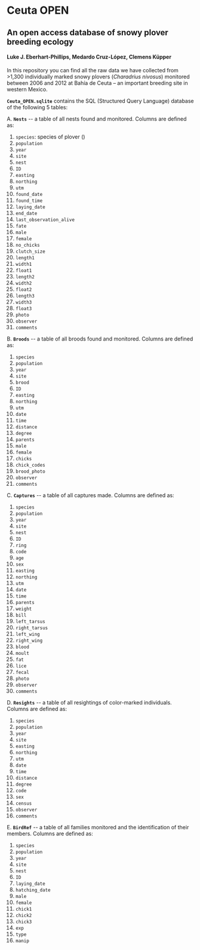 # Ceuta OPEN
## An open access database of snowy plover breeding ecology
#### Luke J. Eberhart-Phillips, Medardo Cruz-López, Clemens Küpper

In this repository you can find all the raw data we have collected from >1,300 individually marked snowy plovers (_Charadrius nivosus_) monitored between 2006 and 2012 at Bahía de Ceuta – an important breeding site in western Mexico.

**`Ceuta_OPEN.sqlite`** contains the SQL (Structured Query Language) database of the following 5 tables:

  A. **`Nests`** -- a table of all nests found and monitored. Columns are defined as:
  1.	`species`: species of plover ()
  2.	`population`
  3.	`year`
  4.	`site`
  5.	`nest`
  6.	`ID`
  7.	`easting`
  8.	`northing`
  9.	`utm`
  10.	`found_date`
  11.	`found_time`
  12.	`laying_date`
  13.	`end_date`
  14.	`last_observation_alive`
  15.	`fate`
  16.	`male`
  17.	`female`
  18.	`no_chicks`
  19.	`clutch_size`
  20.	`length1`
  21.	`width1`  
  22.	`float1`
  23.	`length2`
  24.	`width2`
  25.	`float2`
  26.	`length3`
  27.	`width3`
  28.	`float3`
  29.	`photo`
  30.	`observer`
  31.	`comments`

  B. **`Broods`** -- a table of all broods found and monitored. Columns are defined as:
  1.	`species`
  2.	`population`
  3.	`year`
  4.	`site`
  5.	`brood`
  6.	`ID`
  7.	`easting`
  8.	`northing`
  9.	`utm`
  10.	`date`
  11.	`time`
  12.	`distance`
  13.	`degree`
  14.	`parents`
  15.	`male`
  16.	`female`
  17.	`chicks`
  18.	`chick_codes`
  19.	`brood_photo`
  20.	`observer`
  21.	`comments`

  C. **`Captures`** -- a table of all captures made. Columns are defined as:
  1.	`species`
  2.	`population`
  3.	`year`
  4.	`site`
  5.	`nest`
  6.	`ID`
  7.	`ring`
  8.	`code`
  9.	`age`
  10.	`sex`
  11.	`easting`
  12.	`northing`
  13.	`utm`
  14.	`date`
  15.	`time`
  16.	`parents`
  17.	`weight`
  18.	`bill`
  19.	`left_tarsus`
  20.	`right_tarsus`
  21.	`left_wing`
  22.	`right_wing`
  23.	`blood`
  24.	`moult`
  25.	`fat`
  26.	`lice`
  27.	`fecal`
  28.	`photo`
  29.	`observer`
  30.	`comments`

  D. **`Resights`** -- a table of all resightings of color-marked individuals. Columns are defined as:
  1.	`species`
  2.	`population`
  3.	`year`
  4.	`site`
  5.	`easting`
  6.	`northing`
  7.	`utm`
  8.	`date`
  9.	`time`
  10.	`distance`
  11.	`degree`
  12.	`code`
  13.	`sex`
  14.	`census`
  15.	`observer`
  16.	`comments`

  E. **`BirdRef`** -- a table of all families monitored and the identification of their members. Columns are defined as:
  1.	`species`
  2.	`population`
  3.	`year`
  4.	`site`
  5.	`nest`
  6.	`ID`
  7.	`laying_date`
  8.	`hatching_date`
  9.	`male`
  10.	`female`
  11.	`chick1`
  12.	`chick2`
  13.	`chick3`
  14.	`exp`
  15.	`type`
  16.	`manip`
